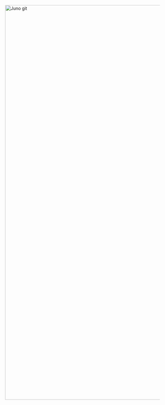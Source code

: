 <img width="1280" alt="Juno git" src="https://user-images.githubusercontent.com/86729290/191205691-1c4ed765-2a5e-421d-8ca7-ecbae9ea6533.png">
